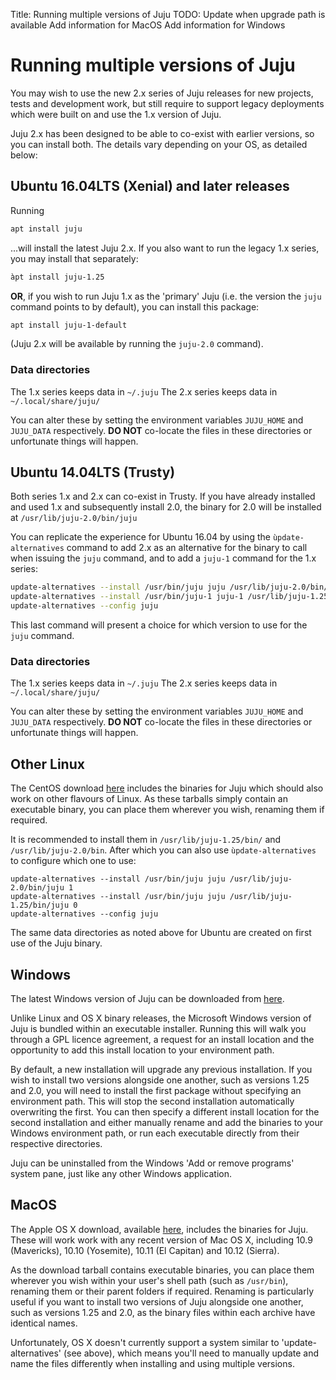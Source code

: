 Title: Running multiple versions of Juju
TODO: Update when upgrade path is available
      Add information for MacOS
      Add information for Windows
      
# Running multiple versions of Juju

You may wish to use the new 2.x series of Juju releases for new projects, 
tests and development work, but still require to support legacy deployments
which were built on and use the 1.x version of Juju.

Juju 2.x has been designed to be able to co-exist with earlier versions, so
you can install both. The details vary depending on your OS, as detailed
below:

## Ubuntu 16.04LTS (Xenial) and later releases

Running 

```bash
apt install juju
```

...will install the latest Juju 2.x. If you also want to run the legacy
1.x series, you may install that separately:

```bash
àpt install juju-1.25
```
**OR**, if you wish to run Juju 1.x as the 'primary' Juju (i.e. the version
the `juju` command points to by default), you can install this package:

```bash
apt install juju-1-default
```

(Juju 2.x will be available by running the `juju-2.0` command).



### Data directories

The 1.x series keeps data in `~/.juju`
The 2.x series keeps data in `~/.local/share/juju/`

You can alter these by setting the environment variables `JUJU_HOME` and
`JUJU_DATA` respectively. **DO NOT** co-locate the files in these
directories or unfortunate things will happen.


## Ubuntu 14.04LTS (Trusty)

Both series 1.x and 2.x can co-exist in Trusty. If you have already 
installed and used 1.x and subsequently install 2.0, the binary for
2.0 will be installed at `/usr/lib/juju-2.0/bin/juju`

You can replicate the experience for Ubuntu 16.04 by using the 
`ùpdate-alternatives` command to add 2.x as an alternative for
the binary to call when issuing the `juju` command, and to add a
`juju-1` command for the 1.x series:

```bash
update-alternatives --install /usr/bin/juju juju /usr/lib/juju-2.0/bin/juju 1
update-alternatives --install /usr/bin/juju-1 juju-1 /usr/lib/juju-1.25.6/bin/juju 0
update-alternatives --config juju
```

This last command will present a choice for which version to use for 
the `juju` command.

### Data directories

The 1.x series keeps data in `~/.juju`
The 2.x series keeps data in `~/.local/share/juju/`

You can alter these by setting the environment variables `JUJU_HOME` and
`JUJU_DATA` respectively. **DO NOT** co-locate the files in these 
directories or unfortunate things will happen.


## Other Linux 

The CentOS download [here][install] includes the binaries for Juju which
should also work on other flavours of Linux. As these tarballs simply 
contain an executable binary, you can place them wherever you wish, renaming
them if required.

It is recommended to install them in `/usr/lib/juju-1.25/bin/` and 
`/usr/lib/juju-2.0/bin`. After which you can also use `ùpdate-alternatives`
to configure which one to use:

```
update-alternatives --install /usr/bin/juju juju /usr/lib/juju-2.0/bin/juju 1
update-alternatives --install /usr/bin/juju juju /usr/lib/juju-1.25/bin/juju 0
update-alternatives --config juju
```

The same data directories as noted above for Ubuntu are created on first
use of the Juju binary.

## Windows

The latest Windows version of Juju can be downloaded from [here][install].

Unlike Linux and OS X binary releases, the Microsoft Windows version of Juju is
bundled within an executable installer. Running this will walk you through a
GPL licence agreement, a request for an install location and the opportunity to
add this install location to your environment path. 

By default, a new installation will upgrade any previous installation. If you
wish to install two versions alongside one another, such as versions 1.25 and
2.0, you will need to install the first package without specifying an
environment path. This will stop the second installation automatically
overwriting the first. You can then specify a different install location for
the second installation and either manually rename and add the binaries to
your Windows environment path, or run each executable directly from their
respective directories.

Juju can be uninstalled from the Windows 'Add or remove programs' system pane,
just like any other Windows application.

## MacOS

The Apple OS X download, available [here][install], includes the binaries
for Juju.  These will work work with any recent version of Mac OS X, including
10.9 (Mavericks), 10.10 (Yosemite), 10.11 (El Capitan) and 10.12 (Sierra).

As the download tarball contains executable binaries, you can place them
wherever you wish within your user's shell path (such as `/usr/bin`), renaming
them or their parent folders if required. Renaming is particularly useful if
you want to install two versions of Juju alongside one another, such as
versions 1.25 and 2.0, as the binary files within each archive have identical
names. 

Unfortunately, OS X doesn't currently support a system similar to
'update-alternatives' (see above), which means you'll need to manually update
and name the files differently when installing and using multiple versions.

[install]: ./reference-install.html#stable
